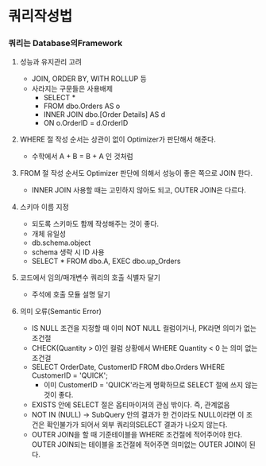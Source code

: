 # 쿼리작성법
### 쿼리는 Database의Framework

1. 성능과 유지관리 고려
   - JOIN, ORDER BY, WITH ROLLUP 등
   - 사라지는 구문들은 사용배제
       - SELECT * 
       - FROM dbo.Orders AS o
       - INNER JOIN dbo.[Order Details] AS d
       - ON o.OrderID = d.OrderID

2. WHERE 절 작성 순서는 상관이 없이 Optimizer가 판단해서 해준다.
   - 수학에서 A + B = B + A 인 것처럼 

3. FROM 절 작성 순서도 Optimizer 판단에 의해서 성능이 좋은 쪽으로 JOIN 한다.
   - INNER JOIN 사용할 때는 고민하지 않아도 되고, OUTER JOIN은 다르다.

4. 스키마 이름 지정
   - 되도록 스키마도 함께 작성해주는 것이 좋다.
   - 개체 유일성
   - db.schema.object
   - schema 생략 시 ID 사용 
   - SELECT * FROM dbo.A, EXEC dbo.up_Orders

5. 코드에서 임의/매개변수 쿼리의 호출 식별자 달기
   - 주석에 호출 모듈 설명 달기

6. 의미 오류(Semantic Error)
   - IS NULL 조건을 지정할 때 이미 NOT NULL 컬럼이거나, PK라면 의미가 없는 조건절
   - CHECK(Quantity > 0)인 컬럼 상황에서 WHERE Quantity < 0 는 의미 없는 조건걸
   - SELECT OrderDate, CustomerID FROM dbo.Orders WHERE CustomerID = 'QUICK';
     - 이미 CustomerID = 'QUICK'라는게 명확하므로 SELECT 절에 쓰지 않는 것이 좋다.
   - EXISTS 안에 SELECT 절은 옵티마이저의 관심 밖이다. 즉, 관계없음
   - NOT IN (NULL) -> SubQuery 안의 결과가 한 건이라도 NULL이라면 이 조건은 확인불가가 되어서 외부 쿼리의SELECT 결과가 나오지 않는다.
   - OUTER JOIN을 할 때 기준테이블을 WHERE 조건절에 적어주어야 한다. OUTER JOIN되는 테이블을 조건절에 적어주면 의미없는 OUTER JOIN이 된다.
